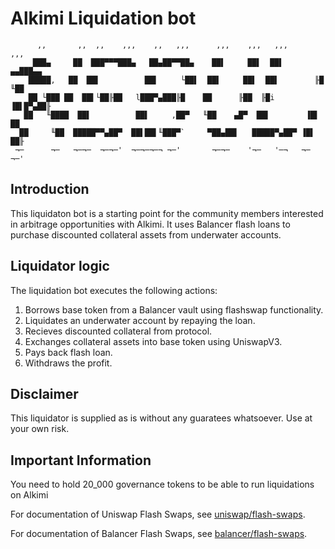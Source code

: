 # Alkimi Liquidation bot

```
      ,,       ,,  ,,    ,,,    ,,   ,,,      ,,,    ,,,   ,,,          ,,,
     ███▄     ██  ███▀▀▀███▄   ██▄██▀▀██▄    ██▌     ██▌  ██▌        ▄▄███▄▄
    █████,   ██  ██▌          ██▌     └██▌  ██▌     ██▌  ██▌        ╟█   ╙██
    ██ └███ ██  ██▌└██╟██   l███▀▄███╟█    ██      ╟██  ╟█i        ▐█▌█▀▄██╟
   ██   ╙████  ██▌          ██▌     ,██▀   ╙██    ▄█▀  ██▌        ▐█▌    ██
  ██     ╙██  █████▀▀▄██▀  ██▌██▌╙███▀`     ▀██▄██▌   █████▀▄██▀ ▐█▌    ██╟
 ¬─      ¬─   ¬─¬─  ¬─¬─'  ¬─¬─¬─¬ ¬─'       ¬─¬─    '¬─   '─¬   ¬─     ¬─'
```

## Introduction

This liquidaton bot is a starting point for the community members interested in arbitrage opportunities with Alkimi. It uses Balancer flash loans to purchase discounted collateral assets from underwater accounts.

## Liquidator logic

The liquidation bot executes the following actions:

1. Borrows base token from a Balancer vault using flashswap functionality.
2. Liquidates an underwater account by repaying the loan.
3. Recieves discounted collateral from protocol.
4. Exchanges collateral assets into base token using UniswapV3.
5. Pays back flash loan.
6. Withdraws the profit.

## Disclaimer

This liquidator is supplied as is without any guaratees whatsoever. Use at your own risk.

## Important Information

You need to hold 20_000 governance tokens to be able to run liquidations on Alkimi

For documentation of Uniswap Flash Swaps, see [uniswap/flash-swaps](https://docs.uniswap.org/protocol/guides/flash-integrations/inheritance-constructors).

For documentation of Balancer Flash Swaps, see [balancer/flash-swaps](https://docs.balancer.fi/reference/contracts/flash-loans.html).
